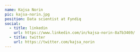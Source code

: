 ```yaml
---
name: Kajsa Norin
pic: kajsa-norin.jpg
position: Data scientist at Fyndiq
social:
  - title: linkedin
    url: https://www.linkedin.com/in/kajsa-norin-8a7b3469/
  - title: twitter
    url: https://twitter.com/kajsa_norin
---
```


